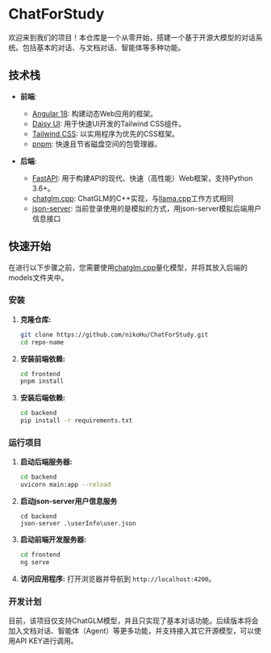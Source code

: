# ChatForStudy

欢迎来到我们的项目！本仓库是一个从零开始，搭建一个基于开源大模型的对话系统。包括基本的对话、与文档对话、智能体等多种功能。

## 技术栈

- **前端**:
  - [Angular 18](https://angular.dev/): 构建动态Web应用的框架。
  - [Daisy UI](https://daisyui.com/): 用于快速UI开发的Tailwind CSS组件。
  - [Tailwind CSS](https://tailwindcss.com/): 以实用程序为优先的CSS框架。
  - [pnpm](https://pnpm.io/): 快速且节省磁盘空间的包管理器。

- **后端**:
  - [FastAPI](https://fastapi.tiangolo.com/): 用于构建API的现代、快速（高性能）Web框架，支持Python 3.6+。
  - [chatglm.cpp](https://github.com/li-plus/chatglm.cpp): ChatGLM的C++实现，与[llama.cpp](https://github.com/ggerganov/llama.cpp)工作方式相同
  - [json-server](https://github.com/typicode/json-server): 当前登录使用的是模拟的方式，用json-server模拟后端用户信息接口

## 快速开始

在进行以下步骤之前，您需要使用[chatglm.cpp](https://github.com/li-plus/chatglm.cpp)量化模型，并将其放入后端的models文件夹中。

### 安装

1. **克隆仓库:**
    ```sh
    git clone https://github.com/nikoHu/ChatForStudy.git
    cd repo-name
    ```

2. **安装前端依赖:**
    ```sh
    cd frontend
    pnpm install
    ```

3. **安装后端依赖:**
    ```sh
    cd backend
    pip install -r requirements.txt
    ```

### 运行项目

1. **启动后端服务器:**
    ```sh
    cd backend
    uvicorn main:app --reload
    ```

2. **启动json-server用户信息服务**
   ```
   cd backend
   json-server .\userInfo\user.json
   ```

3. **启动前端开发服务器:**
    ```sh
    cd frontend
    ng serve
    ```

4. **访问应用程序:**
    打开浏览器并导航到 `http://localhost:4200`。

### 开发计划

目前，该项目仅支持ChatGLM模型，并且只实现了基本对话功能。后续版本将会加入文档对话、智能体（Agent）等更多功能，并支持接入其它开源模型，可以使用API KEY进行调用。